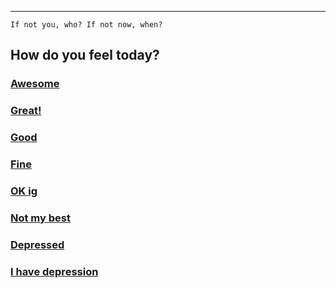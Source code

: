 
--- 
`If not you, who? If not now, when? `
## How do you feel today?
### [Awesome](https://littlejennywren.github.io/Good-morning/#/3)

### [Great!](https://littlejennywren.github.io/Good-morning/#/3)
### [ Good](https://littlejennywren.github.io/Good-morning/#/3)
### [Fine](content://0@media/external/audio/media/7582) 
### [OK ig](content://0@media/external/audio/media/7582) 
### [Not my best](content://0@media/external/audio/media/7659) 
### [ Depressed](https://littlejennywren.github.io/Good-morning/#/2) 
### [ I have depression](content://0@media/external/audio/media/8351) 
